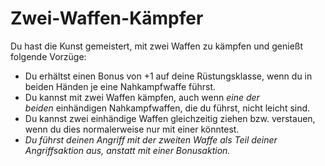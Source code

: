 # Zwei-Waffen-Kämpfer

Du hast die Kunst gemeistert, mit zwei Waffen zu kämpfen und genießt folgende Vorzüge:

- Du erhältst einen Bonus von +1 auf deine Rüstungsklasse, wenn du in beiden Händen je eine Nahkampfwaffe führst.
- Du kannst mit zwei Waffen kämpfen, auch wenn _eine der beiden_ einhändigen Nahkampfwaffen, die du führst, nicht leicht sind.
- Du kannst zwei einhändige Waffen gleichzeitig ziehen bzw. verstauen, wenn du dies normalerweise nur mit einer könntest.
- _Du führst deinen Angriff mit der zweiten Waffe als Teil deiner Angriffsaktion aus, anstatt mit einer Bonusaktion._